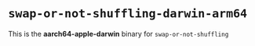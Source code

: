 # `swap-or-not-shuffling-darwin-arm64`

This is the **aarch64-apple-darwin** binary for `swap-or-not-shuffling`
